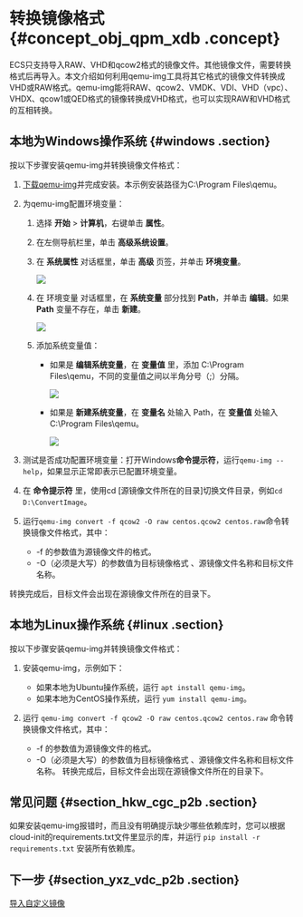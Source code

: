 # 转换镜像格式 {#concept_obj_qpm_xdb .concept}

ECS只支持导入RAW、VHD和qcow2格式的镜像文件。其他镜像文件，需要转换格式后再导入。本文介绍如何利用qemu-img工具将其它格式的镜像文件转换成VHD或RAW格式。qemu-img能将RAW、qcow2、VMDK、VDI、VHD（vpc）、VHDX、qcow1或QED格式的镜像转换成VHD格式，也可以实现RAW和VHD格式的互相转换。

## 本地为Windows操作系统 {#windows .section}

按以下步骤安装qemu-img并转换镜像文件格式：

1.  [下载qemu-img](https://qemu.weilnetz.de/w64/)并完成安装。本示例安装路径为C:\\Program Files\\qemu。
2.  为qemu-img配置环境变量：
    1.  选择 **开始** \> **计算机**，右键单击 **属性**。
    2.  在左侧导航栏里，单击 **高级系统设置**。
    3.  在 **系统属性** 对话框里，单击 **高级** 页签，并单击 **环境变量**。

        ![](http://static-aliyun-doc.oss-cn-hangzhou.aliyuncs.com/assets/img/9705/15328670944624_zh-CN.png)

    4.  在 环境变量 对话框里，在 **系统变量** 部分找到 **Path**，并单击 **编辑**。如果 **Path** 变量不存在，单击 **新建**。

        ![](http://static-aliyun-doc.oss-cn-hangzhou.aliyuncs.com/assets/img/9705/15328670944626_zh-CN.png)

    5.  添加系统变量值：
        -   如果是 **编辑系统变量**，在 **变量值** 里，添加 C:\\Program Files\\qemu，不同的变量值之间以半角分号（;）分隔。

            ![](http://static-aliyun-doc.oss-cn-hangzhou.aliyuncs.com/assets/img/9705/15328670944627_zh-CN.png)

        -   如果是 **新建系统变量**，在 **变量名** 处输入 Path，在 **变量值** 处输入 C:\\Program Files\\qemu。

            ![](http://static-aliyun-doc.oss-cn-hangzhou.aliyuncs.com/assets/img/9705/15328670944629_zh-CN.png)

3.  测试是否成功配置环境变量：打开Windows**命令提示符**，运行`qemu-img --help`，如果显示正常即表示已配置环境变量。
4.  在 **命令提示符** 里，使用cd \[源镜像文件所在的目录\]切换文件目录，例如`cd D:\ConvertImage`。
5.  运行`qemu-img convert -f qcow2 -O raw centos.qcow2 centos.raw`命令转换镜像文件格式，其中：
    -   -f 的参数值为源镜像文件的格式。
    -   -O（必须是大写）的参数值为目标镜像格式 、源镜像文件名称和目标文件名称。

转换完成后，目标文件会出现在源镜像文件所在的目录下。

## 本地为Linux操作系统 {#linux .section}

按以下步骤安装qemu-img并转换镜像文件格式：

1.  安装qemu-img，示例如下：
    -   如果本地为Ubuntu操作系统，运行 `apt install qemu-img`。
    -   如果本地为CentOS操作系统，运行 `yum install qemu-img`。
2.  运行 `qemu-img convert -f qcow2 -O raw centos.qcow2 centos.raw` 命令转换镜像文件格式，其中：

    -   -f 的参数值为源镜像文件的格式。
    -   -O（必须是大写）的参数值为目标镜像格式 、源镜像文件名称和目标文件名称。
    转换完成后，目标文件会出现在源镜像文件所在的目录下。


## 常见问题 {#section_hkw_cgc_p2b .section}

如果安装qemu-img报错时，而且没有明确提示缺少哪些依赖库时，您可以根据cloud-init的requirements.txt文件里显示的库，并运行 `pip install -r requirements.txt` 安装所有依赖库。

## 下一步 {#section_yxz_vdc_p2b .section}

[导入自定义镜像](cn.zh-CN/用户指南/镜像/导入镜像/导入自定义镜像.md#)

